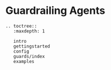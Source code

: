 
# Guardrailing Agents


```{eval-rst}
.. toctree::
   :maxdepth: 1

   intro
   gettingstarted
   config
   guards/index
   examples
```